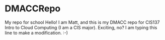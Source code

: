 # DMACCRepo
My repo for school
Hello! I am Matt, and this is my DMACC repo for CIS137 Intro to Cloud Computing (I am a CIS major). Exciting, no?
I am typing this line to make a modification. :-)